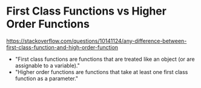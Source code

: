 # First Class Functions vs Higher Order Functions 

https://stackoverflow.com/questions/10141124/any-difference-between-first-class-function-and-high-order-function

* "First class functions are functions that are treated like an object (or are assignable to a variable)."
* "Higher order functions are functions that take at least one first class function as a parameter."
